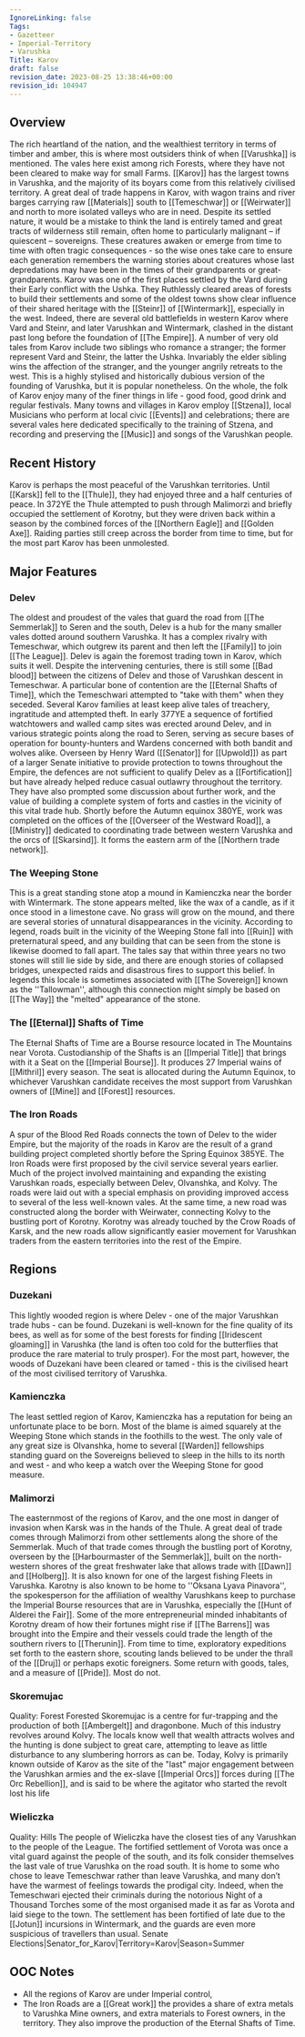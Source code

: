 ```yaml
---
IgnoreLinking: false
Tags:
- Gazetteer
- Imperial-Territory
- Varushka
Title: Karov
draft: false
revision_date: 2023-08-25 13:38:46+00:00
revision_id: 104947
---
```


## Overview
The rich heartland of the nation, and the wealthiest territory in terms of timber and amber, this is where most outsiders think of when [[Varushka]] is mentioned. The vales here exist among rich Forests, where they have not been cleared to make way for small Farms. [[Karov]] has the largest towns in Varushka, and the majority of its boyars come from this relatively civilised territory. A great deal of trade happens in Karov, with wagon trains and river barges carrying raw [[Materials]] south to [[Temeschwar]] or [[Weirwater]] and north to more isolated valleys who are in need. 
Despite its settled nature, it would be a mistake to think the land is entirely tamed and great tracts of wilderness still remain, often home to particularly malignant – if quiescent – sovereigns. These creatures awaken or emerge from time to time with often tragic consequences - so the wise ones take care to ensure each generation remembers the warning stories about creatures whose last depredations may have been in the times of their grandparents or great-grandparents.
Karov was one of the first places settled by the Vard during their Early conflict with the Ushka. They Ruthlessly cleared areas of forests to build their settlements and some of the oldest towns show clear influence of their shared heritage with the [[Steinr]] of [[Wintermark]], especially in the west. Indeed, there are several old battlefields in western Karov where Vard and Steinr, and later Varushkan and Wintermark, clashed in the distant past long before the foundation of [[The Empire]]. A number of very old tales from Karov include two siblings who romance a stranger; the former represent Vard and Steinr, the latter the Ushka. Invariably the elder sibling wins the affection of the stranger, and the younger angrily retreats to the west. This is a highly stylised and historically dubious version of the founding of Varushka, but it is popular nonetheless.
On the whole, the folk of Karov enjoy many of the finer things in life - good food, good drink and regular festivals. Many towns and villages in Karov employ [[Stzena]], local Musicians who perform at local civic [[Events]] and celebrations; there are several vales here dedicated specifically to the training of Stzena, and recording and preserving the [[Music]] and songs of the Varushkan people.
## Recent History
Karov is perhaps the most peaceful of the Varushkan territories. Until [[Karsk]] fell to the [[Thule]], they had enjoyed three and a half centuries of peace. In 372YE the Thule attempted to push through Malimorzi and briefly occupied the settlement of Korotny, but they were driven back within a season by the combined forces of the [[Northern Eagle]] and [[Golden Axe]]. Raiding parties still creep across the border from time to time, but for the most part Karov has been unmolested.
## Major Features
### Delev
The oldest and proudest of the vales that guard the road from [[The Semmerlak]] to Seren and the south, Delev is a hub for the many smaller vales dotted around southern Varushka. It has a complex rivalry with Temeschwar, which outgrew its parent and then left the [[Family]] to join [[The League]]. Delev is again the foremost trading town in Karov, which suits it well. Despite the intervening centuries, there is still some [[Bad blood]] between the citizens of Delev and those of Varushkan descent in Temeschwar. A particular bone of contention are the [[Eternal Shafts of Time]], which the Temeschwari attempted to "take with them" when they seceded. Several Karov families at least keep alive tales of treachery, ingratitude and attempted theft.
In early 377YE a sequence of fortified watchtowers and walled camp sites was erected around Delev, and in various strategic points along the road to Seren, serving as secure bases of operation for bounty-hunters and Wardens concerned with both bandit and wolves alike. Overseen by Henry Ward ([[Senator]] for [[Upwold]]) as part of a larger Senate initiative to provide protection to towns throughout the Empire, the defences are not sufficient to qualify Delev as a [[Fortification]] but have already helped reduce casual outlawry throughout the territory. They have also prompted some discussion about further work, and the value of building a complete system of forts and castles in the vicinity of this vital trade hub.
Shortly before the Autumn equinox 380YE, work was completed on the offices of the [[Overseer of the Westward Road]], a [[Ministry]] dedicated to coordinating trade between western Varushka and the orcs of [[Skarsind]]. It forms the eastern arm of the [[Northern trade network]].
### The Weeping Stone
This is a great standing stone atop a mound in Kamienczka near the border with Wintermark. The stone appears melted, like the wax of a candle, as if it once stood in a limestone cave. No grass will grow on the mound, and there are several stories of unnatural disappearances in the vicinity. According to legend, roads built in the vicinity of the Weeping Stone fall into [[Ruin]] with preternatural speed, and any building that can be seen from the stone is likewise doomed to fall apart. The tales say that within three years no two stones will still lie side by side, and there are enough stories of collapsed bridges, unexpected raids and disastrous fires to support this belief.
In legends this locale is sometimes associated with [[The Sovereign]] known as the ''Tallowman'', although this connection might simply be based on [[The Way]] the "melted" appearance of the stone.
### The [[Eternal]] Shafts of Time
The Eternal Shafts of Time are a Bourse resource located in The Mountains near Vorota. Custodianship of the Shafts is an [[Imperial Title]] that brings with it a Seat on the [[Imperial Bourse]]. It produces 27 Imperial wains of [[Mithril]] every season. The seat is allocated during the Autumn Equinox, to whichever Varushkan candidate receives the most support from Varushkan owners of [[Mine]] and [[Forest]] resources.
### The Iron Roads
A spur of the Blood Red Roads connects the town of Delev to the wider Empire, but the majority of the roads in Karov are the result of a grand building project completed shortly before the Spring Equinox 385YE. The Iron Roads were first proposed by the civil service several years earlier. Much of the project involved maintaining and expanding the existing Varushkan roads, especially between Delev, Olvanshka, and Kolvy. The roads were laid out with a special emphasis on providing improved access to several of the less well-known vales. At the same time, a new road was constructed along the border with Weirwater, connecting Kolvy to the bustling port of Korotny. Korotny was already touched by the Crow Roads of Karsk, and the new roads allow significantly easier movement for Varushkan traders from the eastern territories into the rest of the Empire.
## Regions
### Duzekani
This lightly wooded region is where Delev - one of the major Varushkan trade hubs - can be found. Duzekani is well-known for the fine quality of its bees, as well as for some of the best forests for finding [[Iridescent gloaming]] in Varushka (the land is often too cold for the butterflies that produce the rare material to truly prosper). For the most part, however, the woods of Duzekani have been cleared or tamed - this is the civilised heart of the most civilised territory of Varushka.
### Kamienczka
The least settled region of Karov, Kamienczka has a reputation for being an unfortunate place to be born. Most of the blame is aimed squarely at the Weeping Stone which stands in the foothills to the west. The only vale of any great size is Olvanshka, home to several [[Warden]] fellowships standing guard on the Sovereigns believed to sleep in the hills to its north and west - and who keep a watch over the Weeping Stone for good measure.
### Malimorzi
The easternmost of the regions of Karov, and the one most in danger of invasion when Karsk was in the hands of the Thule. A great deal of trade comes through Malimorzi from other settlements along the shore of the Semmerlak. Much of that trade comes through the bustling port of Korotny, overseen by the [[Harbourmaster of the Semmerlak]], built on the north-western shores of the great freshwater lake that allows trade with [[Dawn]] and [[Holberg]]. It is also known for one of the largest fishing Fleets in Varushka. Karotny is also known to be home to ''Oksana Lyava Pinavora'', the spokesperson for the affiliation of wealthy Varushkans keep to purchase the Imperial Bourse resources that are in Varushka, especially the [[Hunt of Alderei the Fair]].
Some of the more entrepreneurial minded inhabitants of Korotny dream of how their fortunes might rise if [[The Barrens]] was brought into the Empire and their vessels could trade the length of the southern rivers to [[Therunin]]. From time to time, exploratory expeditions set forth to the eastern shore, scouting lands believed to be under the thrall of the [[Druj]] or perhaps exotic foreigners. Some return with goods, tales, and a measure of [[Pride]]. Most do not.
### Skoremujac
Quality: Forest
Forested Skoremujac is a centre for fur-trapping and the production of both [[Ambergelt]] and dragonbone. Much of this industry revolves around Kolvy. The locals know well that wealth attracts wolves and the hunting is done subject to great care, attempting to leave as little disturbance to any slumbering horrors as can be. Today, Kolvy is primarily known outside of Karov as the site of the "last" major engagement between the Varushkan armies and the ex-slave [[Imperial Orcs]] forces during [[The Orc Rebellion]], and is said to be where the agitator who started the revolt lost his life 
### Wieliczka
Quality: Hills
The people of Wieliczka have the closest ties of any Varushkan to the people of the League. The fortified settlement of Vorota was once a vital guard against the people of the south, and its folk consider themselves  the last vale of true Varushka on the road south. It is home to some who chose to leave Temeschwar rather than leave Varushka, and many don’t have the warmest of feelings towards the prodigal city. Indeed, when the Temeschwari ejected their criminals during the notorious Night of a Thousand Torches some of the most organised made it as far as Vorota and laid siege to the town. The settlement has been fortified of late due to the [[Jotun]] incursions in Wintermark, and the guards are even more suspicious of travellers than usual.
Senate Elections|Senator_for_Karov|Territory=Karov|Season=Summer
## OOC Notes
* All the regions of Karov are under Imperial control,
* The Iron Roads are a [[Great work]] the provides a share of extra metals to Varushka Mine owners, and extra materials to Forest owners, in the territory. They also improve the production of the Eternal Shafts of Time.